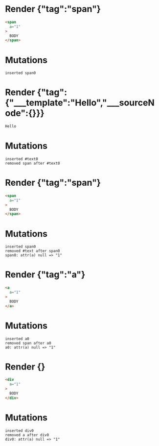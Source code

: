 # Render {"tag":"span"}
```html
<span
  a="1"
>
  BODY
</span>
```

# Mutations
```
inserted span0
```


# Render {"tag":{"___template":"Hello","___sourceNode":{}}}
```html
Hello
```

# Mutations
```
inserted #text0
removed span after #text0
```


# Render {"tag":"span"}
```html
<span
  a="1"
>
  BODY
</span>
```

# Mutations
```
inserted span0
removed #text after span0
span0: attr(a) null => "1"
```


# Render {"tag":"a"}
```html
<a
  a="1"
>
  BODY
</a>
```

# Mutations
```
inserted a0
removed span after a0
a0: attr(a) null => "1"
```


# Render {}
```html
<div
  a="1"
>
  BODY
</div>
```

# Mutations
```
inserted div0
removed a after div0
div0: attr(a) null => "1"
```